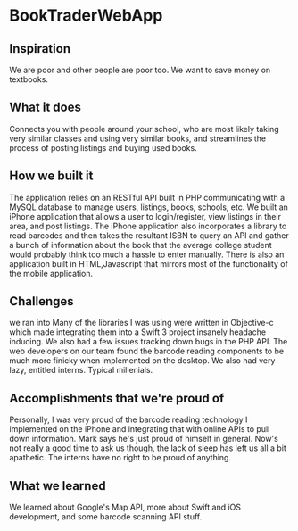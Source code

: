 # BookTraderWebApp

## Inspiration
We are poor and other people are poor too. We want to save money on textbooks.

## What it does
Connects you with people around your school, who are most likely taking very similar classes and using very similar books, and streamlines the process of posting listings and buying used books.

## How we built it
The application relies on an RESTful API built in PHP communicating with a MySQL database to manage users, listings, books, schools, etc. We built an iPhone application that allows a user to login/register, view listings in their area, and post listings. The iPhone application also incorporates a library to read barcodes and then takes the resultant ISBN to query an API and gather a bunch of information about the book that the average college student would probably think too much a hassle to enter manually. There is also an application built in HTML,Javascript that mirrors most of the functionality of the mobile application.

## Challenges 
we ran into Many of the libraries I was using were written in Objective-c which made integrating them into a Swift 3 project insanely headache inducing. We also had a few issues tracking down bugs in the PHP API. The web developers on our team found the barcode reading components to be much more finicky when implemented on the desktop. We also had very lazy, entitled interns. Typical millenials.

## Accomplishments that we're proud of
Personally, I was very proud of the barcode reading technology I implemented on the iPhone and integrating that with online APIs to pull down information. Mark says he's just proud of himself in general. Now's not really a good time to ask us though, the lack of sleep has left us all a bit apathetic. The interns have no right to be proud of anything.

## What we learned
We learned about Google's Map API, more about Swift and iOS development, and some barcode scanning API stuff.

